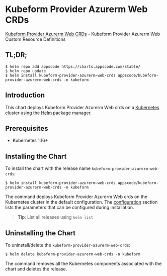 # Kubeform Provider Azurerm Web CRDs

[Kubeform Provider Azurerm Web CRDs](https://github.com/kubeform) - Kubeform Provider Azurerm Web Custom Resource Definitions

## TL;DR;

```console
$ helm repo add appscode https://charts.appscode.com/stable/
$ helm repo update
$ helm install kubeform-provider-azurerm-web-crds appscode/kubeform-provider-azurerm-web-crds -n kubeform
```

## Introduction

This chart deploys Kubeform Provider Azurerm Web crds on a [Kubernetes](http://kubernetes.io) cluster using the [Helm](https://helm.sh) package manager.

## Prerequisites

- Kubernetes 1.16+

## Installing the Chart

To install the chart with the release name `kubeform-provider-azurerm-web-crds`:

```console
$ helm install kubeform-provider-azurerm-web-crds appscode/kubeform-provider-azurerm-web-crds -n kubeform
```

The command deploys Kubeform Provider Azurerm Web crds on the Kubernetes cluster in the default configuration. The [configuration](#configuration) section lists the parameters that can be configured during installation.

> **Tip**: List all releases using `helm list`

## Uninstalling the Chart

To uninstall/delete the `kubeform-provider-azurerm-web-crds`:

```console
$ helm delete kubeform-provider-azurerm-web-crds -n kubeform
```

The command removes all the Kubernetes components associated with the chart and deletes the release.


